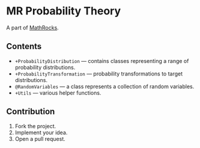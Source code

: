 # MR Probability Theory

A part of [MathRocks](https://github.com/MathRocks/MathRocks).

## Contents

* `+ProbabilityDistribution` — contains classes representing a range of
  probability distributions.
* `+ProbabilityTransformation` — probability transformations to target
  distributions.
* `@RandomVariables` — a class represents a collection of random variables.
* `+Utils` — various helper functions.

## Contribution

1. Fork the project.
2. Implement your idea.
3. Open a pull request.
